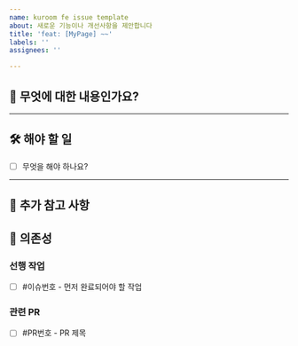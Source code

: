 ```yaml
---
name: kuroom fe issue template
about: 새로운 기능이나 개선사항을 제안합니다
title: 'feat: [MyPage] ~~'
labels: ''
assignees: ''

---
```


## 🤔 무엇에 대한 내용인가요?

<!-- 이슈에 대한 간략한 설명을 적어주세요. -->

---

## 🛠️ 해야 할 일

<!-- 기대하는 동작을 명확하게 작성해주세요. -->

- [ ] 무엇을 해야 하나요?

---

## 📎 추가 참고 사항

<!-- 관련된 스크린샷, 링크, 로그 등을 자유롭게 첨부해주세요. -->

## 🔗 의존성

<!-- 이 이슈와 관련된 다른 이슈나 PR이 있다면 적어주세요. -->

### 선행 작업

- [ ] #이슈번호 - 먼저 완료되어야 할 작업

### 관련 PR

- [ ] #PR번호 - PR 제목
